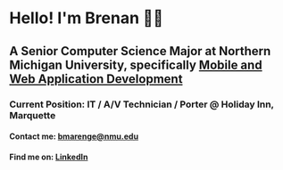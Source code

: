 # Hello! I'm Brenan 👨‍💻
## A Senior Computer Science Major at Northern Michigan University, specifically [Mobile and Web Application Development](https://nmu.edu/bulletin/mobile-and-web-app-development-7)
### Current Position: IT / A/V Technician / Porter @ Holiday Inn, Marquette
#### Contact me: bmarenge@nmu.edu 
#### Find me on: [LinkedIn](https://www.linkedin.com/in/brenan-marenger-924432255/)


